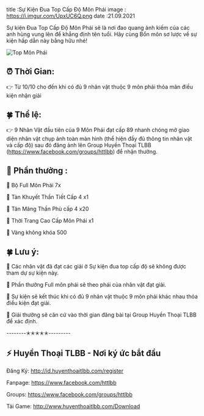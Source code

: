 title :Sự Kiện Đua Top Cấp Độ Môn Phái
image : https://i.imgur.com/UpxUC6Q.png
date  :21.09.2021

Sự kiện Đua Top Cấp Độ Môn Phái sẽ là nơi đao quang ảnh kiếm của các anh hùng vung lên để khẳng định tên tuổi. Hãy cùng Bổn môn sơ lược về sự kiện hấp dẫn này bằng hữu nhé!

![Top Môn Phái](https://i.imgur.com/UpxUC6Q.png)

## ⏰ Thời Gian:

👉 Từ 10/10 cho đến khi có đủ 9 nhân vật thuộc 9 môn phái thỏa mãn điều kiện nhận giải

## 🍀 Thể lệ:

👉 9 Nhân Vật đầu tiên của 9 Môn Phái đạt cấp 89 nhanh chóng mở giao diện nhân vật chụp ảnh toàn màn hình (thể hiện đầy đủ thông tin nhân vật và cấp độ) sau đó đăng ảnh lên Group Huyền Thoại TLBB (https://www.facebook.com/groups/httlbb) để nhận thưởng.

## 🎁 Phần thưởng :

🔸 Bộ Full Môn Phái 7x

🔸 Tàn Khuyết Thần Tiết Cấp 4 x1

🔸 Tân Mãng Thần Phù cấp 4 x20

🔸 Thời Trang Cao Cấp Môn Phái x1

🔸 Vàng không khóa 500

## 🍀 Lưu ý: 

🔹 Các nhân vật đã đạt các giải ở Sự kiện đua top cấp độ sẽ không được tham dự sự kiện này.

🔹 Phần thưởng Full môn phái sẽ theo phái của nhân vật đạt giải.

🔹 Sự kiện sẽ kết thúc khi có đủ 9 nhân vật thuộc 9 môn phái khác nhau thỏa điều kiện đạt giải.

🔹 Giải thưởng sẽ căn cứ vào thời gian đăng bài tại Group Huyền Thoại TLBB để xác định.

--------✭✭✭✭✭---------

## ⚡️ Huyền Thoại TLBB - Nơi ký ức bắt đầu

Đăng Ký: http://id.huyenthoaitlbb.com/register

Fanpage: https://www.facebook.com/httlbb

Groups: https://www.facebook.com/groups/httlbb

Tải Game: http://www.huyenthoaitlbb.com/Download
